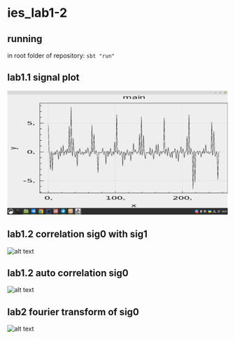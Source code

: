 # ies_lab1-2


## running
in root folder of repository: `sbt "run"`

## lab1.1 signal plot

![alt text](https://github.com/burbokop/ibs_lab1/blob/master/result_plot.jpg)

## lab1.2 correlation sig0 with sig1


![alt text](https://github.com/burbokop/ibs_lab1-2/blob/master/corelation0with1.png)

## lab1.2 auto correlation sig0

![alt text](https://github.com/burbokop/ibs_lab1-2/blob/master/autocorrelation.png)

## lab2 fourier transform of sig0

![alt text](https://github.com/burbokop/ies_lab1-2/blob/master/fourier0.png)
